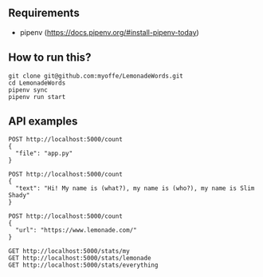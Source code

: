 ## Requirements
- pipenv (https://docs.pipenv.org/#install-pipenv-today)

## How to run this?
```
git clone git@github.com:myoffe/LemonadeWords.git
cd LemonadeWords
pipenv sync
pipenv run start
```

## API examples
```
POST http://localhost:5000/count
{
  "file": "app.py"
}

POST http://localhost:5000/count
{
  "text": "Hi! My name is (what?), my name is (who?), my name is Slim Shady"
}

POST http://localhost:5000/count
{
  "url": "https://www.lemonade.com/"
}

GET http://localhost:5000/stats/my
GET http://localhost:5000/stats/lemonade
GET http://localhost:5000/stats/everything
```
